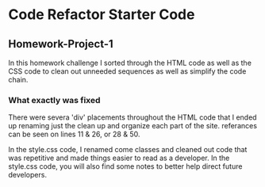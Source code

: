 # Code Refactor Starter Code
<h2> Homework-Project-1 </h2>
<p> In this homework challenge I sorted through the HTML code as well as the CSS code to clean out unneeded sequences as well as simplify the code chain. </p>

<h3>What exactly was fixed</h3>
<p>
There were severa 'div' placements throughout the HTML code that I ended up renaming just the clean up and organize each part of the site. referances can be seen on lines 11 & 26, or 28 & 50.</p>

<p> In the style.css code, I renamed come classes and cleaned out code that was repetitive and made things easier to read as a developer. In the style.css code, you will also find some notes to better help direct future developers.</p>

